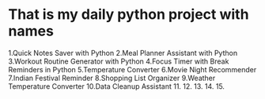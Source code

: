 # That is my daily python project with names
1.Quick Notes Saver with Python
2.Meal Planner Assistant with Python
3.Workout Routine Generator with Python
4.Focus Timer with Break Reminders in Python
5.Temperature Converter
6.Movie Night Recommender
7.Indian Festival Reminder
8.Shopping List Organizer
9.Weather Temperature Converter
10.Data Cleanup Assistant
11.
12.
13.
14.
15.